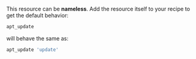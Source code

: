 This resource can be **nameless**. Add the resource itself to your
recipe to get the default behavior:

``` ruby
apt_update
```

will behave the same as:

``` ruby
apt_update 'update'
```
